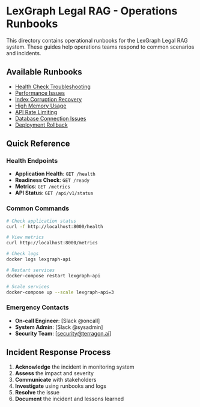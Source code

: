 # LexGraph Legal RAG - Operations Runbooks

This directory contains operational runbooks for the LexGraph Legal RAG system. These guides help operations teams respond to common scenarios and incidents.

## Available Runbooks

- [Health Check Troubleshooting](health-check-troubleshooting.md)
- [Performance Issues](performance-issues.md)
- [Index Corruption Recovery](index-corruption-recovery.md)
- [High Memory Usage](high-memory-usage.md)
- [API Rate Limiting](api-rate-limiting.md)
- [Database Connection Issues](database-connection-issues.md)
- [Deployment Rollback](deployment-rollback.md)

## Quick Reference

### Health Endpoints
- **Application Health**: `GET /health`
- **Readiness Check**: `GET /ready`
- **Metrics**: `GET /metrics`
- **API Status**: `GET /api/v1/status`

### Common Commands
```bash
# Check application status
curl -f http://localhost:8000/health

# View metrics
curl http://localhost:8000/metrics

# Check logs
docker logs lexgraph-api

# Restart services
docker-compose restart lexgraph-api

# Scale services
docker-compose up --scale lexgraph-api=3
```

### Emergency Contacts
- **On-call Engineer**: [Slack @oncall]
- **System Admin**: [Slack @sysadmin]
- **Security Team**: [security@terragon.ai]

## Incident Response Process

1. **Acknowledge** the incident in monitoring system
2. **Assess** the impact and severity
3. **Communicate** with stakeholders
4. **Investigate** using runbooks and logs
5. **Resolve** the issue
6. **Document** the incident and lessons learned
